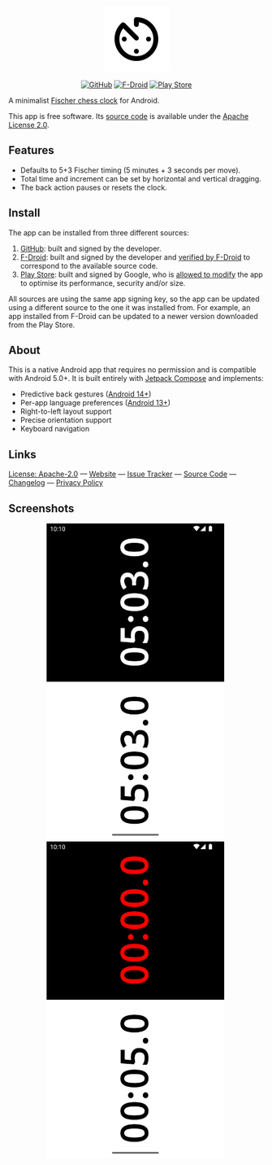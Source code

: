 <p align="center">
  <img src="metadata/en-US/images/icon.png" height="128" width="128">
</p>

<p align="center">
  <a href="https://github.com/ldeso/blitz/releases/latest">
    <img src="https://img.shields.io/github/release/ldeso/blitz.svg?logo=github&label=GitHub" alt="GitHub" /></a>
  <a href="https://f-droid.org/packages/net.leodesouza.blitz/">
    <img src="https://img.shields.io/f-droid/v/net.leodesouza.blitz?logo=F-Droid&label=F-Droid" alt="F-Droid" /></a>
  <a href="https://play.google.com/store/apps/details?id=net.leodesouza.blitz">
    <img src="https://img.shields.io/badge/Play%20Store-v1.7.1-blue?logo=Google-Play" alt="Play Store" /></a>
</p>

A minimalist [Fischer chess clock](https://en.wikipedia.org/wiki/Fischer_clock) for Android.

This app is free software.
Its [source code](https://github.com/ldeso/blitz) is available under the [Apache License 2.0](https://www.apache.org/licenses/LICENSE-2.0).

## Features

  - Defaults to 5+3 Fischer timing (5 minutes + 3 seconds per move).
  - Total time and increment can be set by horizontal and vertical dragging.
  - The back action pauses or resets the clock.

## Install

The app can be installed from three different sources:

  1. [GitHub](https://github.com/ldeso/blitz/releases/latest): built and signed by the developer.
  2. [F-Droid](https://f-droid.org/packages/net.leodesouza.blitz/): built and signed by the developer and [verified by F-Droid](https://f-droid.org/docs/Reproducible_Builds/) to correspond to the available source code.
  3. [Play Store](https://play.google.com/store/apps/details?id=net.leodesouza.blitz): built and signed by Google, who is [allowed to modify](https://play.google/play-app-signing-terms/) the app to optimise its performance, security and/or size.

All sources are using the same app signing key, so the app can be updated using a different source to the one it was installed from.
For example, an app installed from F-Droid can be updated to a newer version downloaded from the Play Store.

## About

This is a native Android app that requires no permission and is compatible with Android 5.0+.
It is built entirely with [Jetpack Compose](https://developer.android.com/develop/ui/compose) and implements:

  - Predictive back gestures ([Android 14+](https://developer.android.com/guide/navigation/custom-back/predictive-back-gesture))
  - Per-app language preferences ([Android 13+](https://developer.android.com/guide/topics/resources/app-languages))
  - Right-to-left layout support
  - Precise orientation support
  - Keyboard navigation

## Links

[License: Apache-2.0](https://www.apache.org/licenses/LICENSE-2.0) — [Website](https://blitz.leodesouza.net) — [Issue Tracker](https://github.com/ldeso/blitz/issues) — [Source Code](https://github.com/ldeso/blitz) — [Changelog](CHANGELOG.md) — [Privacy Policy](PRIVACY_POLICY.md)

## Screenshots

<p align="center">
  &nbsp;<img src="metadata/en-US/images/phoneScreenshots/1.png" alt="Portrait screenshot of the initial view" height="622" width="350">&nbsp;&#8203;
  &nbsp;<img src="metadata/en-US/images/phoneScreenshots/2.png" alt="Portrait screenshot of when time is over" height="622" width="350">&nbsp;
</p>
